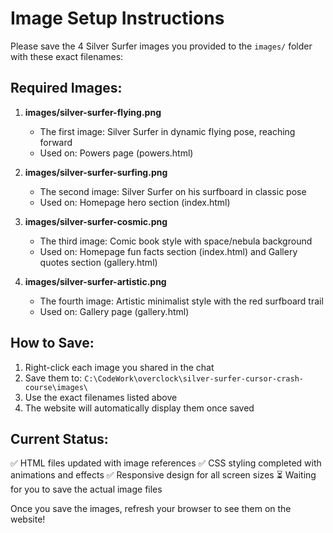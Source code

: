 # Image Setup Instructions

Please save the 4 Silver Surfer images you provided to the `images/` folder with these exact filenames:

## Required Images:

1. **images/silver-surfer-flying.png**
   - The first image: Silver Surfer in dynamic flying pose, reaching forward
   - Used on: Powers page (powers.html)

2. **images/silver-surfer-surfing.png**
   - The second image: Silver Surfer on his surfboard in classic pose
   - Used on: Homepage hero section (index.html)

3. **images/silver-surfer-cosmic.png**
   - The third image: Comic book style with space/nebula background
   - Used on: Homepage fun facts section (index.html) and Gallery quotes section (gallery.html)

4. **images/silver-surfer-artistic.png**
   - The fourth image: Artistic minimalist style with the red surfboard trail
   - Used on: Gallery page (gallery.html)

## How to Save:

1. Right-click each image you shared in the chat
2. Save them to: `C:\CodeWork\overclock\silver-surfer-cursor-crash-course\images\`
3. Use the exact filenames listed above
4. The website will automatically display them once saved

## Current Status:

✅ HTML files updated with image references
✅ CSS styling completed with animations and effects
✅ Responsive design for all screen sizes
⏳ Waiting for you to save the actual image files

Once you save the images, refresh your browser to see them on the website!
